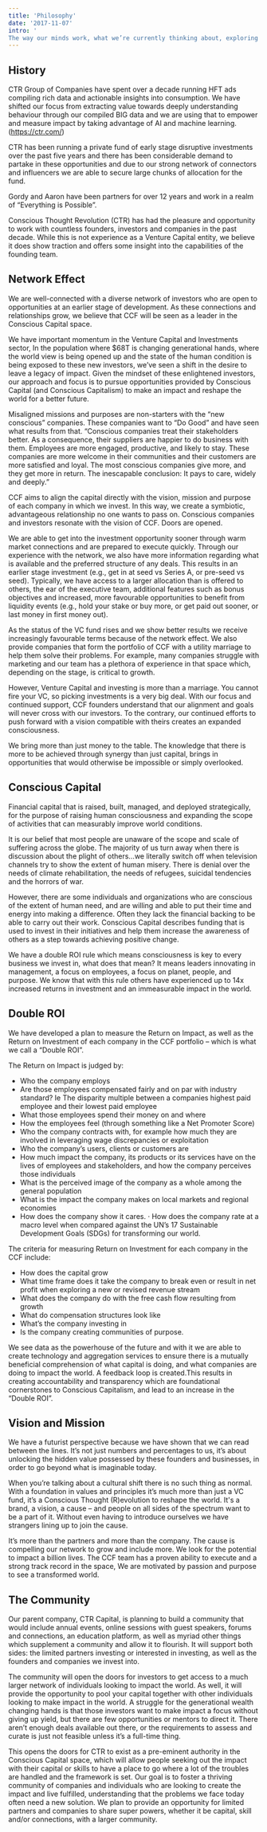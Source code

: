 ```yaml
---
title: 'Philosophy'
date: '2017-11-07'
intro: '
The way our minds work, what we’re currently thinking about, exploring and our continued revelations.'
---
```


## History

CTR Group of Companies have spent over a decade running HFT ads compiling rich data and actionable insights into consumption. We have shifted our focus from extracting value towards deeply understanding behaviour through our compiled BIG data and we are using that to empower and measure impact by taking advantage of AI and machine learning. (https://ctr.com/)

CTR has been running a private fund of early stage disruptive investments over the past five years and there has been considerable demand to partake in these opportunities and due to  our strong network of connectors and influencers we are able to secure large chunks of allocation for the fund.

Gordy and Aaron have been partners for over 12 years and work in a realm of “Everything is Possible”.

Conscious Thought Revolution (CTR) has had the pleasure and opportunity to work with countless founders, investors and companies in the past decade. While this is not experience as a Venture Capital entity, we believe it does show traction and offers some insight into the capabilities of the founding team.

## Network Effect

We are well-connected with a diverse network of investors who are open to opportunities at an earlier stage of development. As these connections and relationships grow, we believe that CCF will be seen as a leader in the Conscious Capital space.

We have important momentum in the Venture Capital and Investments sector, In the population where \$68T is changing generational hands, where the world view is being opened up and the state of the human condition is being exposed to these new investors, we’ve seen a shift in the desire to leave a legacy of impact. Given the mindset of these enlightened investors, our approach and focus is to pursue opportunities provided by Conscious Capital (and Conscious Capitalism) to make an impact and reshape the world for a better future.

Misaligned missions and purposes are non-starters with the “new conscious” companies. These companies want to “Do Good” and have seen what results from that. “Conscious companies treat their stakeholders better. As a consequence, their suppliers are happier to do business with them. Employees are more engaged, productive, and likely to stay. These companies are more welcome in their communities and their customers are more satisfied and loyal. The most conscious companies give more, and they get more in return. The inescapable conclusion: It pays to care, widely and deeply.”

CCF aims to align the capital directly with the vision, mission and purpose of each company in which we invest. In this way, we create a symbiotic, advantageous relationship no one wants to pass on. Conscious companies and investors resonate with the vision of CCF. Doors are opened.

We are able to get into the investment opportunity sooner through warm market connections and are prepared to execute quickly. Through our experience with the network, we also have more information regarding what is available and the preferred structure of any deals. This results in an earlier stage investment (e.g., get in at seed vs Series A, or pre-seed vs seed). Typically, we have access to a larger allocation than is offered to others, the ear of the executive team, additional features such as bonus objectives and increased, more favourable opportunities to benefit from liquidity events (e.g., hold your stake or buy more, or get paid out sooner, or last money in first money out).

As the status of the VC fund rises and we show better results we receive increasingly favourable terms because of the network effect. We also provide companies that form the portfolio of CCF with a utility marriage to help them solve their problems. For example, many companies struggle with marketing and our team has a plethora of experience in that space which, depending on the stage, is critical to growth.

However, Venture Capital and investing is more than a marriage. You cannot fire your VC, so picking investments is a very big deal. With our focus and continued support, CCF founders understand that our alignment and goals will never cross with our investors. To the contrary, our continued efforts to push forward with a vision compatible with theirs creates an expanded consciousness.

We bring more than just money to the table. The knowledge that there is more to be achieved through synergy than just capital, brings in opportunities that would otherwise be impossible or simply overlooked.

## Conscious Capital

Financial capital that is raised, built, managed, and deployed strategically, for the purpose of raising human consciousness and expanding the scope of activities that can measurably improve world conditions.

It is our belief that most people are unaware of the scope and scale of suffering across the globe. The majority of us turn away when there is discussion about the plight of others…we literally switch off when television channels try to show the extent of human misery. There is denial over the needs of climate rehabilitation, the needs of refugees, suicidal tendencies and the horrors of war.

However, there are some individuals and organizations who are conscious of the extent of human need, and are willing and able to put their time and energy into making a difference. Often they lack the financial backing to be able to carry out their work. Conscious Capital describes funding that is used to invest in their initiatives and help them increase the awareness of others as a step towards achieving positive change.

We have a double ROI rule which means consciousness is key to every business we invest in, what does that mean? It means leaders innovating in management, a focus on employees, a focus on planet, people, and purpose. We know that with this rule others have experienced up to 14x increased returns in investment and an immeasurable impact in the world.

## Double ROI

We have developed a plan to measure the Return on Impact, as well as the Return on Investment of each company in the CCF portfolio – which is what we call a “Double ROI”.

The Return on Impact is judged by:

- Who the company employs
- Are those employees compensated fairly and on par with industry standard? Ie The disparity multiple between a companies highest paid employee and their lowest paid employee
- What those employees spend their money on and where
- How the employees feel (through something like a Net Promoter Score)
- Who the company contracts with, for example how much they are involved in leveraging wage discrepancies or exploitation
- Who the company’s users, clients or customers are
- How much impact the company, its products or its services have on the lives of employees and stakeholders, and how the company perceives those individuals
- What is the perceived image of the company as a whole among the general population
- What is the impact the company makes on local markets and regional economies
- How does the company show it cares.
  · How does the company rate at a macro level when compared against the UN’s 17 Sustainable Development Goals (SDGs) for transforming our world.

The criteria for measuring Return on Investment for each company in the CCF include:
- How does the capital grow
- What time frame does it take the company to break even or result in net profit when exploring a new or revised revenue stream
- What does the company do with the free cash flow resulting from growth
- What do compensation structures look like
- What’s the company investing in
- Is the company creating communities of purpose.

We see data as the powerhouse of the future and with it we are able to create technology and aggregation services to ensure there is a mutually beneficial comprehension of what capital is doing, and what companies are doing to impact the world. A feedback loop is created.This results in creating accountability and transparency which are foundational cornerstones to Conscious Capitalism, and lead to an increase in the “Double ROI”.

## Vision and Mission

We have a futurist perspective because we have shown that we can read between the lines. It’s not just numbers and percentages to us, it’s about unlocking the hidden value possessed by these founders and businesses, in order to go beyond what is imaginable today.

When you’re talking about a cultural shift there is no such thing as normal. With a foundation in values and principles it’s much more than just a VC fund, it’s a Conscious Thought (R)evolution to reshape the world. It's a brand, a vision, a cause – and people on all sides of the spectrum want to be a part of it. Without even having to introduce ourselves we have strangers lining up to join the cause.

It’s more than the partners and more than the company. The cause is compelling our network to grow and include more. We look for the potential to impact a billion lives. The CCF team has a proven ability to execute and a strong track record in the space, We are motivated by passion and purpose to see a transformed world.

## The Community

Our parent company, CTR Capital, is planning to build a community that would include annual events, online sessions with guest speakers, forums and connections, an education platform, as well as myriad other things which supplement a community and allow it to flourish. It will support both sides: the limited partners investing or interested in investing, as well as the founders and companies we invest into.

The community will open the doors for investors to get access to a much larger network of individuals looking to impact the world. As well, it will provide the opportunity to pool your capital together with other individuals looking to make impact in the world. A struggle for the generational wealth changing hands is that those investors want to make impact a focus without giving up yield, but there are few opportunities or mentors to direct it. There aren’t enough deals available out there, or the requirements to assess and curate is just not feasible unless it’s a full-time thing.

This opens the doors for CTR to exist as a pre-eminent authority in the Conscious Capital space, which will allow people seeking out the impact with their capital or skills to have a place to go where a lot of the troubles are handled and the framework is set. Our goal is to foster a thriving community of companies and individuals who are looking to create the impact and live fulfilled, understanding that the problems we face today often need a new solution. We plan to provide an opportunity for limited partners and companies to share super powers, whether it be capital, skill and/or connections, with a larger community.
